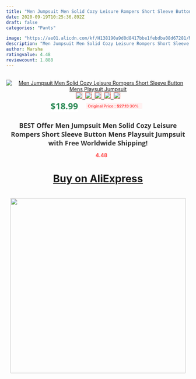 ```yaml
---
title: "Men Jumpsuit Men Solid Cozy Leisure Rompers Short Sleeve Button Mens Playsuit Jumpsuit"
date: 2020-09-19T10:25:36.892Z
draft: false
categories: "Pants"

image: "https://ae01.alicdn.com/kf/H138190a9d0d8417bbe1febdba08d67281/Men-Jumpsuit-Men-Solid-Cozy-Leisure-Rompers-Short-Sleeve-Button-Mens-Playsuit-Jumpsuit.png_220x220.png"
description: "Men Jumpsuit Men Solid Cozy Leisure Rompers Short Sleeve Button Mens Playsuit Jumpsuit"
author: Marsha
ratingvalue: 4.48
reviewcount: 1.888
---
```

<br>
<div style="text-align: center;">
<a href="https://s.click.aliexpress.com/e/_A4i1SV" target="_blank" rel="nofollow noopener noreferrer"><img alt="Men Jumpsuit Men Solid Cozy Leisure Rompers Short Sleeve Button Mens Playsuit Jumpsuit" class="magnifier-image" src="https://ae01.alicdn.com/kf/H138190a9d0d8417bbe1febdba08d67281/Men-Jumpsuit-Men-Solid-Cozy-Leisure-Rompers-Short-Sleeve-Button-Mens-Playsuit-Jumpsuit.png_220x220.png_640x640.jpg">
<br>
<img style="border:1px solid salmon" src="https://ae01.alicdn.com/kf/H138190a9d0d8417bbe1febdba08d67281/Men-Jumpsuit-Men-Solid-Cozy-Leisure-Rompers-Short-Sleeve-Button-Mens-Playsuit-Jumpsuit.png_120x120.jpg">&nbsp;&nbsp;<img style="border:1px solid salmon" src="https://ae01.alicdn.com/kf/He55a44a4cb7d48e483a096f430d55f3fI/Men-Jumpsuit-Men-Solid-Cozy-Leisure-Rompers-Short-Sleeve-Button-Mens-Playsuit-Jumpsuit.jpg_120x120.jpg">&nbsp;&nbsp;<img style="border:1px solid salmon" src="https://ae01.alicdn.com/kf/H634c029387644fa2a620fb06987db47bP/Men-Jumpsuit-Men-Solid-Cozy-Leisure-Rompers-Short-Sleeve-Button-Mens-Playsuit-Jumpsuit.jpg_120x120.jpg">&nbsp;&nbsp;<img style="border:1px solid salmon" src="https://ae01.alicdn.com/kf/He12a8a53d30f49008a714e3c82dd4daeK/Men-Jumpsuit-Men-Solid-Cozy-Leisure-Rompers-Short-Sleeve-Button-Mens-Playsuit-Jumpsuit.jpg_120x120.jpg">&nbsp;&nbsp;<img style="border:1px solid salmon" src="https://ae01.alicdn.com/kf/H91051612e20f4e83ac590eea16d7d1038/Men-Jumpsuit-Men-Solid-Cozy-Leisure-Rompers-Short-Sleeve-Button-Mens-Playsuit-Jumpsuit.jpg_120x120.jpg"></a></div><br0>
<div style="text-align: center;"><span style="background-color: white; border: 0px; box-sizing: border-box; color: seagreen; display: inline-block; font-family: &quot;open sans&quot; , &quot;arial&quot; , &quot;helvetica&quot; , sans-serif , &quot;heiti&quot;; font-size: 24px; font-stretch: inherit; font-weight: 700; line-height: inherit; margin: 0px 10px 0px 0px; padding: 0px; vertical-align: middle;">$18.99 </span>
<span style="background: rgb(255 , 241 , 241); border-radius: 3px; border: 0px; box-sizing: border-box; color: #ff4747; display: inline-block; font-family: inherit; font-size: 12px; font-stretch: inherit; font-style: inherit; font-variant: inherit; font-weight: 600; line-height: inherit; margin: 0px; padding: 2px 5px; transform: scale(0.9); vertical-align: middle;">Original Price : <b style="text-decoration: line-through;">$27.13 </b> 30%&nbsp;&nbsp;</span></div>
<h1 style="color: #333333; display: inline-block; font-family: &quot;open sans&quot; , &quot;arial&quot; , &quot;helvetica&quot; , sans-serif , &quot;heiti&quot;; font-size: 18px; font-stretch: inherit; font-weight: 700; text-align: center;">BEST Offer Men Jumpsuit Men Solid Cozy Leisure Rompers Short Sleeve Button Mens Playsuit Jumpsuit with Free Worldwide Shipping!</h1>
<div style="color: #ff4747; text-align: center;">
<img src="https://4.bp.blogspot.com/-M0ZcTcb-5uY/XleCXlxnR4I/AAAAAAAAAEc/OrjgMkXV1oMQFaCRZj5HQwOCBcu3w1FegCPcBGAYYCw/s1600/star.png" style="height: 15px;">&nbsp;<b>4.48</b></div>
<div class="button_cont" align="center"><a class="buynow_a" href="https://s.click.aliexpress.com/e/_A4i1SV" target="_blank" rel="nofollow noopener noreferrer"><H1>Buy on AliExpress</H1></a></div><br>
<div class="separator" style="clear: both; text-align: center;">
<img src="https://lh3.googleusercontent.com/-pTy5HemUv9M/XlePHvY0dAI/AAAAAAAAAE4/0nX5iRUoIWY8eMW9Dpxeirr157OZliDIgCLcBGAsYHQ/s1600/badge.gif" width="480">
</div>
